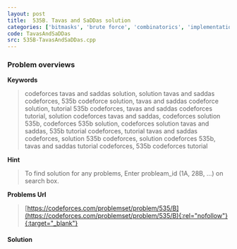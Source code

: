 ```yaml
---
layout: post
title:  535B. Tavas and SaDDas solution
categories: ['bitmasks', 'brute force', 'combinatorics', 'implementation']
code: TavasAndSaDDas
src: 535B-TavasAndSaDDas.cpp
---
```

### **Problem overviews**

**Keywords**
> codeforces tavas and saddas solution, solution tavas and saddas codeforces, 535b codeforce solution, tavas and saddas codeforce solution, tutorial 535b codeforces, tavas and saddas codeforces tutorial, solution codeforces tavas and saddas, codeforces solution 535b, codeforces 535b solution, codeforces solution tavas and saddas, 535b tutorial codeforces, tutorial tavas and saddas codeforces, solution 535b codeforces, solution codeforces 535b, tavas and saddas tutorial codeforces, 535b codeforces tutorial

**Hint**
> To find solution for any problems, Enter probleam_id (1A, 28B, ...) on search box. 

**Problems Url**
> [https://codeforces.com/problemset/problem/535/B](https://codeforces.com/problemset/problem/535/B){:rel="nofollow"}{:target="_blank"}

#### **Solution**



